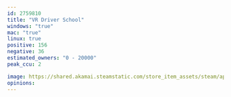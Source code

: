 ```yaml
---
id: 2759810
title: "VR Driver School"
windows: "true"
mac: "true"
linux: true
positive: 156
negative: 36
estimated_owners: "0 - 20000"
peak_ccu: 2

image: https://shared.akamai.steamstatic.com/store_item_assets/steam/apps/2759810/header.jpg?t=1722916354
opinions:
---
```

